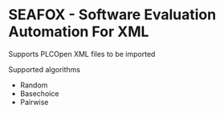 # SEAFOX - Software Evaluation Automation For XML

Supports PLCOpen XML files to be imported

Supported algorithms
  - Random
  - Basechoice
  - Pairwise
